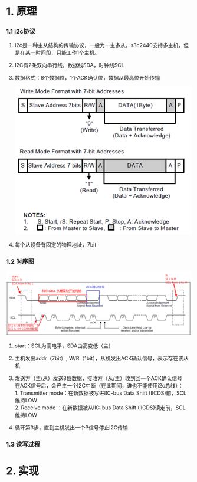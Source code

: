 # 1. 原理

### 1.1 i2c协议

1. i2c是一种主从结构的传输协议，一般为一主多从。s3c2440支持多主机，但是在某一时间段，只能工作1个主机。

2. I2C有2条双向串行线，数据线SDA，时钟线SCL

3. 数据格式：8个数据位，1个ACK确认位，数据从最高位开始传输

   ![](image/i2c_data_format.png)

4. 每个从设备有固定的物理地址，7bit

### 1.2 时序图

![](image/i2c_transfer.png)

1. start：SCL为高电平，SDA由高变低（主）

2. 主机发出addr（7bit）, W/R（1bit），从机发出ACK确认信号，表示存在该从机

3. 发送方（主/从）发送8位数据，接收方（从/主）收到回一个ACK确认信号<br>在ACK信号后，会产生一个I2C中断（在此期间，谁也不能使用i2c总线）：<br>1. Transmitter mode：在新数据被写进IIC-bus Data Shift (IICDS)前，SCL 维持LOW<br>2. Receive mode       ：在新数据被从IIC-bus Data Shift (IICDS)读走前，SCL 维持LOW

4. 循环第3步，直到主机发出一个P信号停止I2C传输

### 1.3 读写过程



# 2. 实现

